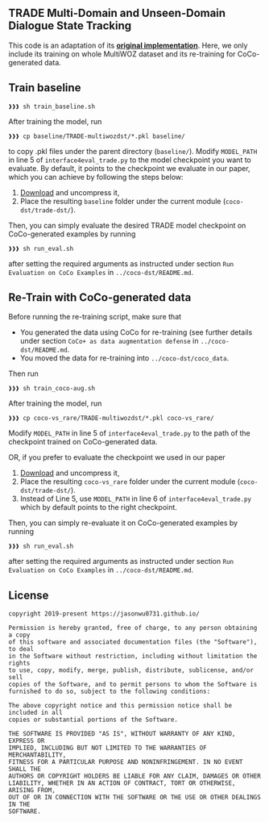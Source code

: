 


## TRADE Multi-Domain and Unseen-Domain Dialogue State Tracking

This code is an adaptation of its [**original implementation**](https://github.com/jasonwu0731/trade-dst/).   Here, we only include its training on whole MultiWOZ dataset and its re-training for CoCo-generated data.
## Train baseline 
```console
❱❱❱ sh train_baseline.sh
```
After training the model, run
```console
❱❱❱ cp baseline/TRADE-multiwozdst/*.pkl baseline/
```
to copy .pkl files under the parent directory (```baseline/```). Modify ```MODEL_PATH``` in line 5 of 
```interface4eval_trade.py``` to the model checkpoint you want to evaluate. By default, it points to the checkpoint we 
evaluate in our paper, which you can achieve by following the steps below:
1. [Download](https://storage.cloud.google.com/sfr-coco-dst-research/trade-dst-resources/baseline.zip) and uncompress it,
2. Place the resulting ```baseline``` folder under the current module (```coco-dst/trade-dst/```).

Then, you can simply evaluate the desired TRADE model checkpoint on CoCo-generated examples by running
```console
❱❱❱ sh run_eval.sh
```
after setting the required arguments as instructed under section ```Run Evaluation on CoCo Examples``` in 
```../coco-dst/README.md```.

## Re-Train with CoCo-generated data 
Before running the re-training script, make sure that 
- You generated the data using CoCo for re-training (see further details under section 
```CoCo+ as data augmentation defense``` in ```../coco-dst/README.md```.
- You moved the data for re-training into ```../coco-dst/coco_data```.  

Then run
```console
❱❱❱ sh train_coco-aug.sh
```
After training the model, run
```console
❱❱❱ cp coco-vs_rare/TRADE-multiwozdst/*.pkl coco-vs_rare/
```
Modify ```MODEL_PATH``` in line 5 of ```interface4eval_trade.py``` to the path of the checkpoint trained on 
CoCo-generated data. 

OR, if you prefer to evaluate the checkpoint we used in our paper
1. [Download](https://storage.cloud.google.com/sfr-coco-dst-research/trade-dst-resources/coco-vs_rare.zip) and uncompress it,
2. Place the resulting ```coco-vs_rare``` folder under the current module (```coco-dst/trade-dst/```).
3. Instead of Line 5, use ```MODEL_PATH``` in line 6 of ```interface4eval_trade.py``` which by default points to the 
right checkpoint.

Then, you can simply re-evaluate it on CoCo-generated examples by running
```console
❱❱❱ sh run_eval.sh
```
after setting the required arguments as instructed under section ```Run Evaluation on CoCo Examples``` in 
```../coco-dst/README.md```.


## License
```
copyright 2019-present https://jasonwu0731.github.io/

Permission is hereby granted, free of charge, to any person obtaining a copy 
of this software and associated documentation files (the "Software"), to deal 
in the Software without restriction, including without limitation the rights 
to use, copy, modify, merge, publish, distribute, sublicense, and/or sell 
copies of the Software, and to permit persons to whom the Software is 
furnished to do so, subject to the following conditions:

The above copyright notice and this permission notice shall be included in all 
copies or substantial portions of the Software.

THE SOFTWARE IS PROVIDED "AS IS", WITHOUT WARRANTY OF ANY KIND, EXPRESS OR 
IMPLIED, INCLUDING BUT NOT LIMITED TO THE WARRANTIES OF MERCHANTABILITY, 
FITNESS FOR A PARTICULAR PURPOSE AND NONINFRINGEMENT. IN NO EVENT SHALL THE 
AUTHORS OR COPYRIGHT HOLDERS BE LIABLE FOR ANY CLAIM, DAMAGES OR OTHER 
LIABILITY, WHETHER IN AN ACTION OF CONTRACT, TORT OR OTHERWISE, ARISING FROM, 
OUT OF OR IN CONNECTION WITH THE SOFTWARE OR THE USE OR OTHER DEALINGS IN THE 
SOFTWARE.
```
